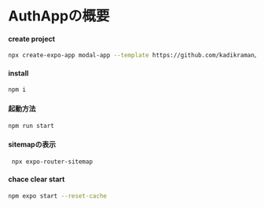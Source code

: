 # AuthAppの概要

#### create project
```zsh
npx create-expo-app modal-app --template https://github.com/kadikraman/expo-starter

```
#### install
```zsh
npm i
```

#### 起動方法
```zsh
npm run start
```
#### sitemapの表示
```zsh
 npx expo-router-sitemap
```
#### chace clear start
```zsh
npm expo start --reset-cache
```
